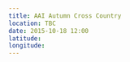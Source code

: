 ```yaml
---
title: AAI Autumn Cross Country
location: TBC
date: 2015-10-18 12:00
latitude: 
longitude: 
---
```

